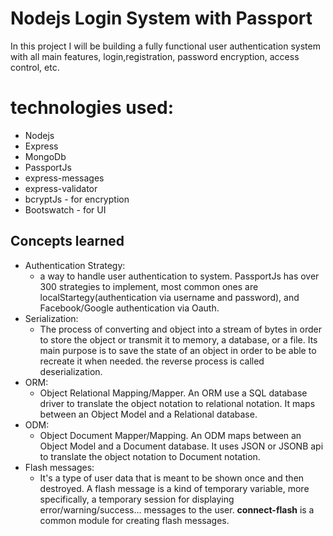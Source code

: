 # Nodejs Login System with Passport

In this project I will be building a fully functional user authentication system with all main features, login,registration, password encryption, access control, etc.

# technologies used:
* Nodejs
* Express
* MongoDb
* PassportJs
* express-messages
* express-validator
* bcryptJs - for encryption
* Bootswatch - for UI


## Concepts learned
* Authentication Strategy:
  * a way to handle user authentication to system. PassportJs has over 300 strategies to implement, most common ones are localStartegy(authentication via username and password), and Facebook/Google authentication via Oauth.
* Serialization:
  * The process of converting and object into a stream of bytes in order to store the object or transmit it to memory, a database, or a file. Its main purpose is to save the state of an object in order to be able to recreate it when needed. the reverse process is called deserialization.
* ORM:
  * Object Relational Mapping/Mapper. An ORM use a SQL database driver to translate the object notation to relational notation. It maps between an Object Model and a Relational database.
* ODM:
  * Object Document Mapper/Mapping. An ODM maps between an Object Model and a Document database. It uses JSON or JSONB api to translate the object notation to Document notation.
* Flash messages:
  * It's a type of user data that is meant to be shown once and then destroyed. A flash message is a kind of temporary variable, more specifically, a temporary session for displaying error/warning/success... messages to the user. **connect-flash** is a common module for creating flash messages.
